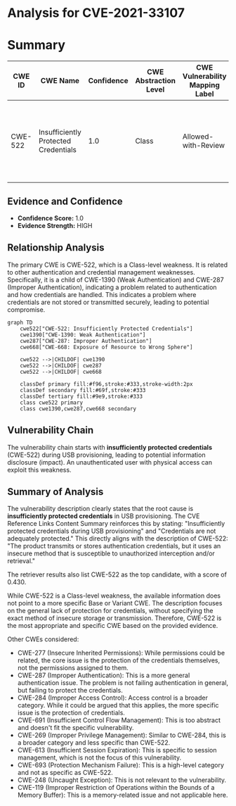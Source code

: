 # Analysis for CVE-2021-33107

# Summary
| CWE ID | CWE Name | Confidence | CWE Abstraction Level | CWE Vulnerability Mapping Label | CWE-Vulnerability Mapping Notes |
|---|---|---|---|---|---|
| CWE-522 | Insufficiently Protected Credentials | 1.0 | Class | Allowed-with-Review | The primary weakness is that credentials are not adequately protected during USB provisioning. |

## Evidence and Confidence

*   **Confidence Score:** 1.0
*   **Evidence Strength:** HIGH

## Relationship Analysis
The primary CWE is CWE-522, which is a Class-level weakness. It is related to other authentication and credential management weaknesses. Specifically, it is a child of CWE-1390 (Weak Authentication) and CWE-287 (Improper Authentication), indicating a problem related to authentication and how credentials are handled. This indicates a problem where credentials are not stored or transmitted securely, leading to potential compromise.

```mermaid
graph TD
    cwe522["CWE-522: Insufficiently Protected Credentials"]
    cwe1390["CWE-1390: Weak Authentication"]
    cwe287["CWE-287: Improper Authentication"]
    cwe668["CWE-668: Exposure of Resource to Wrong Sphere"]

    cwe522 -->|CHILDOF| cwe1390
    cwe522 -->|CHILDOF| cwe287
    cwe522 -->|CHILDOF| cwe668
    
    classDef primary fill:#f96,stroke:#333,stroke-width:2px
    classDef secondary fill:#69f,stroke:#333
    classDef tertiary fill:#9e9,stroke:#333
    class cwe522 primary
    class cwe1390,cwe287,cwe668 secondary
```

## Vulnerability Chain
The vulnerability chain starts with **insufficiently protected credentials** (CWE-522) during USB provisioning, leading to potential information disclosure (impact). An unauthenticated user with physical access can exploit this weakness.

## Summary of Analysis
The vulnerability description clearly states that the root cause is **insufficiently protected credentials** in USB provisioning. The CVE Reference Links Content Summary reinforces this by stating: "Insufficiently protected credentials during USB provisioning" and "Credentials are not adequately protected." This directly aligns with the description of CWE-522: "The product transmits or stores authentication credentials, but it uses an insecure method that is susceptible to unauthorized interception and/or retrieval."

The retriever results also list CWE-522 as the top candidate, with a score of 0.430.

While CWE-522 is a Class-level weakness, the available information does not point to a more specific Base or Variant CWE. The description focuses on the general lack of protection for credentials, without specifying the exact method of insecure storage or transmission. Therefore, CWE-522 is the most appropriate and specific CWE based on the provided evidence.

Other CWEs considered:

*   CWE-277 (Insecure Inherited Permissions): While permissions could be related, the core issue is the protection of the credentials themselves, not the permissions assigned to them.
*   CWE-287 (Improper Authentication): This is a more general authentication issue. The problem is not failing authentication in general, but failing to protect the credentials.
*   CWE-284 (Improper Access Control): Access control is a broader category. While it could be argued that this applies, the more specific issue is the protection of credentials.
*   CWE-691 (Insufficient Control Flow Management): This is too abstract and doesn't fit the specific vulnerability.
*   CWE-269 (Improper Privilege Management): Similar to CWE-284, this is a broader category and less specific than CWE-522.
*   CWE-613 (Insufficient Session Expiration): This is specific to session management, which is not the focus of this vulnerability.
*   CWE-693 (Protection Mechanism Failure): This is a high-level category and not as specific as CWE-522.
*   CWE-248 (Uncaught Exception): This is not relevant to the vulnerability.
*   CWE-119 (Improper Restriction of Operations within the Bounds of a Memory Buffer): This is a memory-related issue and not applicable here.